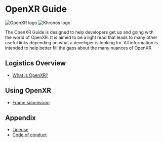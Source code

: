 <!--
Copyright 2021-2022 The Khronos Group, Inc.
SPDX-License-Identifier: CC-BY-4.0
-->

# OpenXR Guide

![OpenXR logo](./images/openxr_logo.png)
![Khronos logo](./images/khronos_logo.png)

The OpenXR Guide is designed to help developers get up and going with the world
of OpenXR. It is aimed to be a light read that leads to many other useful links
depending on what a developer is looking for. All information is intended to
help better fill the gaps about the many nuances of OpenXR.

## Logistics Overview
- [What is OpenXR?](./chapters/what_is_openxr.md)

## Using OpenXR
- [Frame submission](./chapters/frame_submission.md)

## Appendix
- [License](./LICENSE)
- [Code of conduct](./CODE_OF_CONDUCT.md)
